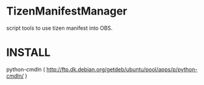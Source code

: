 TizenManifestManager
====================

script tools to use tizen manifest into OBS.

INSTALL
=======

python-cmdln ( http://ftp.dk.debian.org/getdeb/ubuntu/pool/apps/p/python-cmdln/ )
